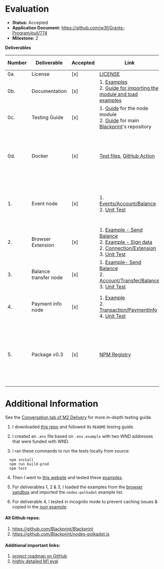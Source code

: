 # Evaluation

- **Status:** Accepted
- **Application Document:** https://github.com/w3f/Grants-Program/pull/774
- **Milestone:** 2

**Deliverables**

| Number | Deliverable | Accepted | Link | Evaluation Notes |
| ------ | ----------- | -------- | ---- |----------------- |
| 0a. | License | [x] | [LICENSE](https://github.com/Blackprint/nodes-polkadot.js/blob/72aad794cf647d2ea403b1c3d44eb40bec1c6af3/LICENSE) | MIT License |
| 0b. | Documentation | [x] | 1. [Examples](https://github.com/Blackprint/nodes-polkadot.js/tree/72aad794cf647d2ea403b1c3d44eb40bec1c6af3/example) <br> 2. [Guide for importing the module and load examples](https://github.com/Blackprint/nodes-polkadot.js/blob/72aad794cf647d2ea403b1c3d44eb40bec1c6af3/README.md) | Exceptionally high quality docs. |
| 0c. | Testing Guide | [x] | 1. [Guide](https://github.com/Blackprint/nodes-polkadot.js/blob/72aad794cf647d2ea403b1c3d44eb40bec1c6af3/README.md#development) for the node module <br> 2. [Guide](https://github.com/Blackprint/Blackprint/blob/72aad794cf647d2ea403b1c3d44eb40bec1c6af3/README.md#build-and-run-the-unit-test) for main [Blackprint](https://github.com/Blackprint/Blackprint)'s repository | Very clear, thank you! |
| 0d. | Docker | [x] | [Test files](https://github.com/Blackprint/nodes-polkadot.js/tree/72aad794cf647d2ea403b1c3d44eb40bec1c6af3/tests), [GitHub Action](https://github.com/Blackprint/nodes-polkadot.js/runs/5645423590?check_suite_focus=true#step:7:67) | Tested examples manually in browser and ran tests locally from source as well. |
| 1. | Event node | [x] | 1. [Events/Account/Balance](https://github.com/Blackprint/nodes-polkadot.js/blob/72aad794cf647d2ea403b1c3d44eb40bec1c6af3/src/Events/Account/Balance.js) <br> 2. [Unit Test](https://github.com/Blackprint/nodes-polkadot.js/blob/72aad794cf647d2ea403b1c3d44eb40bec1c6af3/tests/nodes/transfer-balance.js#L86-L172) | Great job progressing to visually programming events with accounts and balance! |
| 2. | Browser Extension | [x] | 1. [Example - Send Balance](https://github.com/Blackprint/nodes-polkadot.js/blob/72aad794cf647d2ea403b1c3d44eb40bec1c6af3/example/send-balance-extension.json) <br> 2. [Example - Sign data](https://github.com/Blackprint/nodes-polkadot.js/blob/72aad794cf647d2ea403b1c3d44eb40bec1c6af3/example/sign-verify-extension.json) <br> 2. [Connection/Extension](https://github.com/Blackprint/nodes-polkadot.js/blob/72aad794cf647d2ea403b1c3d44eb40bec1c6af3/src/Connection/Extension.js) <br> 3. [Unit Test](https://github.com/Blackprint/nodes-polkadot.js/blob/72aad794cf647d2ea403b1c3d44eb40bec1c6af3/tests/nodes/browser-extension.js) | Looks great. |
| 3. | Balance transfer node |  [x] | 1. [Example- Send Balance](https://github.com/Blackprint/nodes-polkadot.js/blob/72aad794cf647d2ea403b1c3d44eb40bec1c6af3/example/send-balance-mnemonic.json) <br> 2. [Account/Transfer/Balance](https://github.com/Blackprint/nodes-polkadot.js/blob/72aad794cf647d2ea403b1c3d44eb40bec1c6af3/src/Account/Transfer/Balance.js) <br> 3. [Unit Test](https://github.com/Blackprint/nodes-polkadot.js/blob/72aad794cf647d2ea403b1c3d44eb40bec1c6af3/tests/nodes/transfer-balance.js) | Looks great. 
| 4. | Payment info node | [x] | 1. [Example](https://github.com/Blackprint/nodes-polkadot.js/blob/11a27d89879a4f15e8c745f607ac31fdb9048c49/example/payment-info.json) <br> 2. [Transaction/PaymentInfo](https://github.com/Blackprint/nodes-polkadot.js/blob/72aad794cf647d2ea403b1c3d44eb40bec1c6af3/src/Transaction/PaymentInfo.js) <br> 4. [Unit Test](https://github.com/Blackprint/nodes-polkadot.js/blob/72aad794cf647d2ea403b1c3d44eb40bec1c6af3/tests/nodes/transfer-balance.js#L68-L84) | Slightly different testing process, see below. |
| 5. | Package v0.3 | [x] | [NPM Registry](https://www.npmjs.com/package/@blackprint/nodes-polkadot.js) | Thank you for publishing an updated version on the registry! Great open-source community contribution! |


 

# Additional Information

See the [Conversation tab of M2 Delivery](https://github.com/w3f/Grant-Milestone-Delivery/pull/405) for more in-depth testing guide.

1. I downloaded [this repo](https://github.com/Blackprint/nodes-polkadot.js) and followed its `README` testing guide.

2. I created an `.env` file based on `.env.example` with two WND addresses that were funded with WND. 

3. I ran these commands to run the tests locally from source:

```
  npm install
  npm run build-prod
  npm test
```

   
4. Then I went to [this website](https://blackprint.github.io/) and tested these [examples](https://github.com/Blackprint/nodes-polkadot.js/tree/72aad794cf647d2ea403b1c3d44eb40bec1c6af3/example).  

5. For deliverables 1, 2 & 3, I loaded the examples from the [browser sandbox](https://blackprint.github.io/) and imported the `nodes-polkadot` example list.

6. For deliverable 4, I tested in incognito mode to prevent caching issues & copied in the [json example](https://github.com/Blackprint/nodes-polkadot.js/blob/11a27d89879a4f15e8c745f607ac31fdb9048c49/example/payment-info.json).


#### All Github repos:
   1. https://github.com/Blackprint/Blackprint
   2. https://github.com/Blackprint/nodes-polkadot.js 

#### Additional important links:
   1. [project roadmap on GitHub](https://github.com/Blackprint/Blackprint#blackprint-roadmap)
   2. [highly detailed M1 eval](https://github.com/w3f/Grant-Milestone-Delivery/blob/master/evaluations/blackprint_1_cruikshankss.md)
